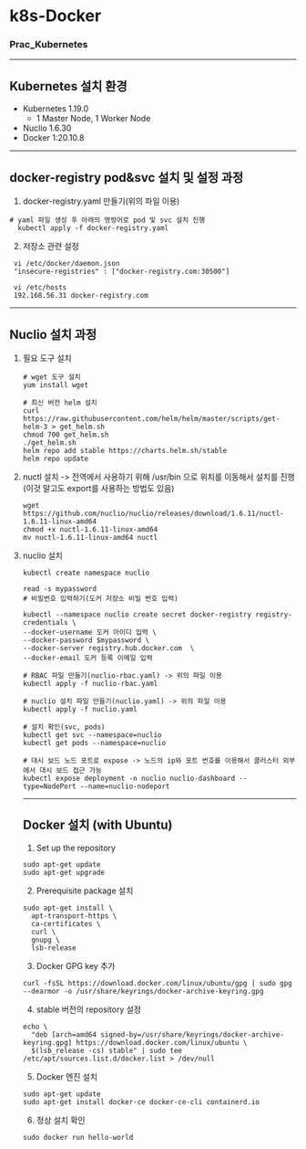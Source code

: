 # k8s-Docker
### Prac_Kubernetes
--------------
## Kubernetes 설치 환경
  * Kubernetes 1.19.0
    * 1 Master Node, 1 Worker Node 
  * Nuclio 1.6.30
  * Docker 1:20.10.8
-----------------
## docker-registry pod&svc 설치 및 설정 과정
  1. docker-registry.yaml 만들기(위의 파일 이용)
    
  ```
  # yaml 파일 생성 후 아래의 명령어로 pod 및 svc 설치 진행 
    kubectl apply -f docker-registry.yaml
  ```
  2. 저장소 관련 설정
  ```
   vi /etc/docker/daemon.json
   "insecure-registries" : ["docker-registry.com:30500"]
   
   vi /etc/hosts
   192.168.56.31 docker-registry.com
  ```
-----------------
## Nuclio 설치 과정
  1. 필요 도구 설치
     ```
     # wget 도구 설치
     yum install wget
     
     # 최신 버전 helm 설치
     curl https://raw.githubusercontent.com/helm/helm/master/scripts/get-helm-3 > get_helm.sh
     chmod 700 get_helm.sh
     ./get_helm.sh
     helm repo add stable https://charts.helm.sh/stable
     helm repo update
     ```
  2. nuctl 설치 -> 전역에서 사용하기 위해 /usr/bin 으로 위치를 이동해서 설치를 진행(이것 말고도 export를 사용하는 방법도 있음) 
     ```
     wget https://github.com/nuclio/nuclio/releases/download/1.6.11/nuctl-1.6.11-linux-amd64
     chmod +x nuctl-1.6.11-linux-amd64
     mv nuctl-1.6.11-linux-amd64 nuctl
     ```
  3. nuclio 설치
      ```
      kubectl create namespace nuclio
    
      read -s mypassword
      # 비밀번호 입력하기(도커 저장소 비밀 번호 입력)
    
      kubectl --namespace nuclio create secret docker-registry registry-credentials \
      --docker-username 도커 아이디 입력 \
      --docker-password $mypassword \
      --docker-server registry.hub.docker.com  \
      --docker-email 도커 등록 이메일 입력
    
      # RBAC 파일 만들기(nuclio-rbac.yaml) -> 위의 파일 이용
      kubectl apply -f nuclio-rbac.yaml

      # nuclio 설치 파일 만들기(nuclio.yaml) -> 위의 파일 이용
      kubectl apply -f nuclio.yaml
    
      # 설치 확인(svc, pods)
      kubectl get svc --namespace=nuclio
      kubectl get pods --namespace=nuclio
    
      # 대시 보드 노드 포트로 expose -> 노드의 ip와 포트 번호를 이용해서 클러스터 외부에서 대시 보드 접근 가능
      kubectl expose deployment -n nuclio nuclio-dashboard --type=NodePort --name=nuclio-nodeport
      ```
      -----
      ## Docker 설치 (with Ubuntu)
      1. Set up the repository
      ```
      sudo apt-get update
      sudo apt-get upgrade
      ```
      2. Prerequisite package 설치
      ```
      sudo apt-get install \
        apt-transport-https \
        ca-certificates \
        curl \
        gnupg \
        lsb-release
      ```
      3. Docker GPG key 추가
      ```
      curl -fsSL https://download.docker.com/linux/ubuntu/gpg | sudo gpg --dearmor -o /usr/share/keyrings/docker-archive-keyring.gpg
      ```
      4. stable 버전의 repository 설정
      ```
      echo \
        "deb [arch=amd64 signed-by=/usr/share/keyrings/docker-archive-keyring.gpg] https://download.docker.com/linux/ubuntu \
        $(lsb_release -cs) stable" | sudo tee /etc/apt/sources.list.d/docker.list > /dev/null
      ```
     5. Docker 엔진 설치
     ```
     sudo apt-get update
     sudo apt-get install docker-ce docker-ce-cli containerd.io
     ```
     6. 정상 설치 확인
     ```
     sudo docker run hello-world
     ```
